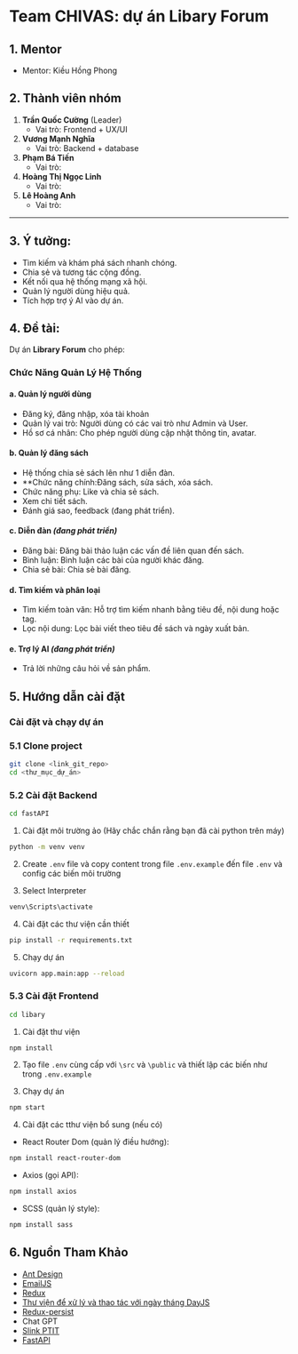 # **Team CHIVAS**: dự án Libary Forum

## **1. Mentor**
-  Mentor: Kiều Hồng Phong

## **2. Thành viên nhóm**

1. **Trần Quốc Cường** (Leader)
   - Vai trò: Frontend + UX/UI 
2. **Vương Mạnh Nghĩa**
   - Vai trò: Backend + database
3. **Phạm Bá Tiến**
   - Vai trò: 
4. **Hoàng Thị Ngọc Linh**
   - Vai trò: 
5. **Lê Hoàng Anh**
   - Vai trò: 

---
## **3. Ý tưởng:**
- Tìm kiếm và khám phá sách nhanh chóng.
- Chia sẻ và tương tác cộng đồng.
- Kết nối qua hệ thống mạng xã hội.
- Quản lý người dùng hiệu quả.
- Tích hợp trợ ý AI vào dự án.

## **4. Đề tài:**
Dự án **Library Forum** cho phép:
### Chức Năng Quản Lý Hệ Thống

#### a. Quản lý người dùng
- Đăng ký, đăng nhập, xóa tài khoản
- Quản lý vai trò: Người dùng có các vai trò như Admin và User.
- Hồ sơ cá nhân: Cho phép người dùng cập nhật thông tin, avatar.

#### b. Quản lý đăng sách
- Hệ thống chia sẻ sách lên như 1 diễn đàn.
- **Chức năng chính:Đăng sách, sửa sách, xóa sách.
- Chức năng phụ: Like và chia sẻ sách.
- Xem chi tiết sách.
- Đánh giá sao, feedback (đang phát triển).

#### c. Diễn đàn *(đang phát triển)*
- Đăng bài: Đăng bài thảo luận các vấn đề liên quan đến sách.
- Bình luận: Bình luận các bài của người khác đăng.
- Chia sẻ bài: Chia sẻ bài đăng.

#### d. Tìm kiếm và phân loại
- Tìm kiếm toàn văn: Hỗ trợ tìm kiếm nhanh bằng tiêu đề, nội dung hoặc tag.
- Lọc nội dung: Lọc bài viết theo tiêu đề sách và ngày xuất bản.

#### e. Trợ lý AI *(đang phát triển)*
- Trả lời những câu hỏi về sản phẩm.


## **5. Hướng dẫn cài đặt**
### Cài đặt và chạy dự án

### **5.1 Clone project**
```bash
git clone <link_git_repo>
cd <thư_mục_dự_án>
```

### **5.2 Cài đặt Backend**

```bash
cd fastAPI
```

1. Cài đặt môi trường ảo (Hãy chắc chắn rằng bạn đã cài python trên máy)

```bash
python -m venv venv
```

2. Create `.env` file và copy content trong file `.env.example` đến file `.env` và config các biến môi trường

3. Select Interpreter

```bash
venv\Scripts\activate
```

4. Cài đặt các thư viện cần thiết

```bash
pip install -r requirements.txt
```

5. Chạy dự án

```bash
uvicorn app.main:app --reload
```

### **5.3 Cài đặt Frontend**

```bash
cd libary
```

1. Cài đặt thư viện 
```bash
npm install
```

2. Tạo file `.env` cùng cấp với `\src` và `\public` và thiết lập các biến như trong `.env.example`

3. Chạy dự án 
```bash
npm start 
```
4. Cài đặt các tthư viện bổ sung (nếu có)
- React Router Dom (quản lý điều hướng):
```bash
npm install react-router-dom
```
- Axios (gọi API):
```bash
npm install axios
```
- SCSS (quản lý style):
```bash
npm install sass
```

## **6. Nguồn Tham Khảo**
- [Ant Design](https://ant.design)
- [EmailJS](https://www.emailjs.com)
- [Redux](https://redux-toolkit.js.org/)
- [Thư viện để xử lý và thao tác với ngày tháng DayJS](https://day.js.org/)
- [Redux-persist](https://github.com/rt2zz/redux-persist)
- Chat GPT
- [Slink PTIT](slink.ptit.edu.vn)
- [FastAPI](https://fastapi.tiangolo.com/)

<!-- cd reactjs -->
